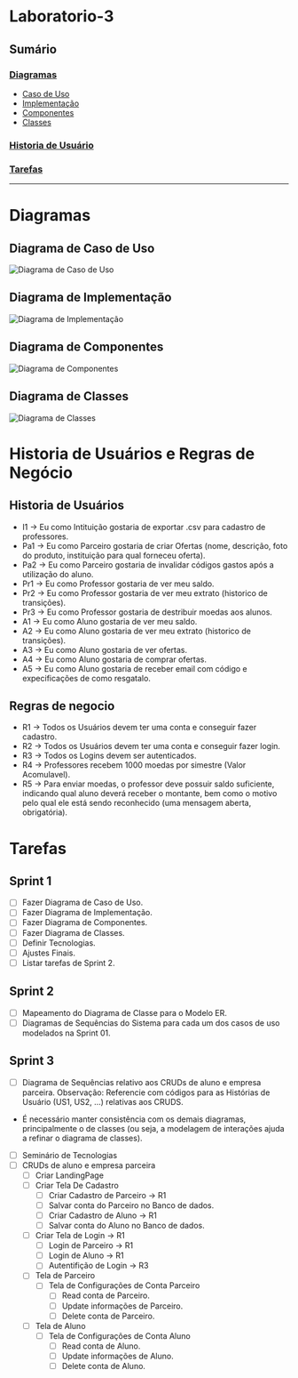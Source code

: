 # Laboratorio-3

## Sumário

### [Diagramas](#diagramas)
- [Caso de Uso](#diagrama-de-caso-de-uso)
- [Implementação](#diagrama-de-implementação)
- [Componentes](#diagrama-de-componentes)
- [Classes](#diagrama-de-classes)
### [Historia de Usuário](#diagramas)

### [Tarefas](#tarefas)
---

# Diagramas

## Diagrama de Caso de Uso
![Diagrama de Caso de Uso]()

## Diagrama de Implementação
![Diagrama de Implementação]()

## Diagrama de Componentes
![Diagrama de Componentes]()

## Diagrama de Classes
![Diagrama de Classes]()

# Historia de Usuários e Regras de Negócio
## Historia de Usuários
- I1 -> Eu como Intituição gostaria de exportar .csv para cadastro de professores.
- Pa1 -> Eu como Parceiro gostaria de criar Ofertas (nome, descrição, foto do produto, instituição para qual forneceu oferta).
- Pa2 -> Eu como Parceiro gostaria de invalidar códigos gastos após a utilização do aluno.
- Pr1 -> Eu como Professor gostaria de ver meu saldo.
- Pr2 -> Eu como Professor gostaria de ver meu extrato (historico de transições).
- Pr3 -> Eu como Professor gostaria de destribuir moedas aos alunos.
- A1 -> Eu como Aluno gostaria de ver meu saldo.
- A2 -> Eu como Aluno gostaria de ver meu extrato (historico de transições).
- A3 -> Eu como Aluno gostaria de ver ofertas.
- A4 -> Eu como Aluno gostaria de comprar ofertas.
- A5 -> Eu como Aluno gostaria de receber email com código e expecificações de como resgatalo.
## Regras de negocio
- R1 -> Todos os Usuários devem ter uma conta e conseguir fazer cadastro.
- R2 -> Todos os Usuários devem ter uma conta e conseguir fazer login.
- R3 -> Todos os Logins devem ser autenticados.
- R4 -> Professores recebem 1000 moedas por simestre (Valor Acomulavel).
- R5 -> Para enviar moedas, o professor deve possuir saldo suficiente, indicando qual aluno deverá receber o montante, bem como o motivo pelo qual ele está sendo reconhecido (uma mensagem aberta, obrigatória).

# Tarefas
## Sprint 1
- [ ] Fazer Diagrama de Caso de Uso.
- [ ] Fazer Diagrama de Implementação.
- [ ] Fazer Diagrama de Componentes.
- [ ] Fazer Diagrama de Classes.
- [ ] Definir Tecnologias.
- [ ] Ajustes Finais.
- [ ] Listar tarefas de Sprint 2.

## Sprint 2
- [ ] Mapeamento do Diagrama de Classe para o Modelo ER.
- [ ] Diagramas de Sequências do Sistema para cada um dos casos de uso modelados na Sprint 01.

## Sprint 3
- [ ] Diagrama de Sequências relativo aos CRUDs de aluno e empresa parceira. 
Observação: Referencie com códigos para as Histórias de Usuário (US1, US2, ...) relativas aos CRUDS. 
- É necessário manter consistência com os demais diagramas, principalmente o de classes (ou seja, a modelagem de interações ajuda a refinar o diagrama de classes).
- [ ] Seminário de Tecnologias
- [ ] CRUDs de aluno e empresa parceira
    - [ ] Criar LandingPage
    - [ ] Criar Tela De Cadastro
        - [ ] Criar Cadastro de Parceiro -> R1
        - [ ] Salvar conta do Parceiro no Banco de dados.
        - [ ] Criar Cadastro de Aluno -> R1
        - [ ] Salvar conta do Aluno no Banco de dados.
    - [ ] Criar Tela de Login -> R1
        - [ ] Login de Parceiro -> R1
        - [ ] Login de Aluno -> R1
        - [ ] Autentifição de Login -> R3
    
    - [ ] Tela de Parceiro
        - [ ] Tela de Configurações de Conta Parceiro
            - [ ] Read conta de Parceiro.
            - [ ] Update informações de Parceiro.
            - [ ] Delete conta de Parceiro.

    - [ ] Tela de Aluno 
        - [ ] Tela de Configurações de Conta Aluno
            - [ ] Read conta de Aluno.
            - [ ] Update informações de Aluno.
            - [ ] Delete conta de Aluno.
